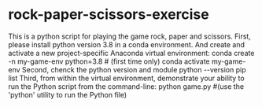 # rock-paper-scissors-exercise
This is a python script for playing the game rock, paper and scissors.
First, please install python version 3.8 in a conda environment. And create and activate a new project-specific Anaconda virtual environment:
  conda create -n my-game-env python=3.8 # (first time only)
  conda activate my-game-env
Second, chenck the python version and module 
  python --version
  pip list 
Third, from within the virtual environment, demonstrate your ability to run the Python script from the command-line:
  python game.py #(use the 'python' utility to run the Python file)